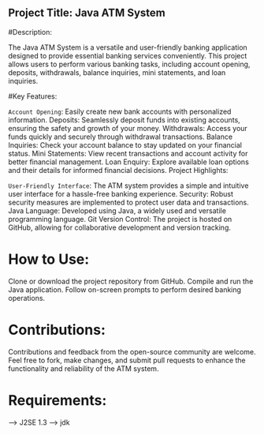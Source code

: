 
## Project Title: Java ATM System

#Description:

The Java ATM System is a versatile and user-friendly banking application designed to provide essential banking 
services conveniently. This project allows users to perform various banking tasks, including account opening, 
deposits, withdrawals, balance inquiries, mini statements, and loan inquiries.

#Key Features:

`Account Opening`: Easily create new bank accounts with personalized information.
Deposits: Seamlessly deposit funds into existing accounts, ensuring the safety and growth of your money.
Withdrawals: Access your funds quickly and securely through withdrawal transactions.
Balance Inquiries: Check your account balance to stay updated on your financial status.
Mini Statements: View recent transactions and account activity for better financial management.
Loan Enquiry: Explore available loan options and their details for informed financial decisions.
Project Highlights:

`User-Friendly Interface`: The ATM system provides a simple and intuitive user interface for a hassle-free 
banking experience.
Security: Robust security measures are implemented to protect user data and transactions.
Java Language: Developed using Java, a widely used and versatile programming language.
Git Version Control: The project is hosted on GitHub, allowing for collaborative development and version tracking.

# How to Use:

Clone or download the project repository from GitHub.
Compile and run the Java application.
Follow on-screen prompts to perform desired banking operations.

# Contributions:

Contributions and feedback from the open-source community are welcome. Feel free to fork, make changes, and 
submit pull requests to enhance the functionality and reliability of the ATM system.

# Requirements:

--> J2SE 1.3
--> jdk
